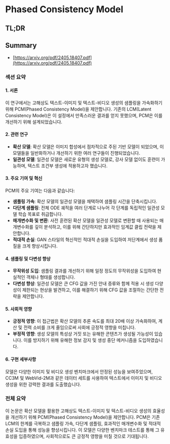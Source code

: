 # Phased Consistency Model
## TL;DR
## Summary
- [https://arxiv.org/pdf/2405.18407.pdf](https://arxiv.org/pdf/2405.18407.pdf)

### 섹션 요약

#### 1. 서론
이 연구에서는 고해상도 텍스트-이미지 및 텍스트-비디오 생성의 샘플링을 가속화하기 위해 PCM(Phased Consistency Model)을 제안합니다. 기존의 LCM(Latent Consistency Model)은 이 설정에서 만족스러운 결과를 얻지 못했으며, PCM은 이를 개선하기 위해 설계되었습니다.

#### 2. 관련 연구
- **확산 모델**: 확산 모델은 이미지 합성에서 점차적으로 주된 기반 모델이 되었으며, 이 모델들을 일반화하거나 개선하기 위한 여러 연구들이 진행되었습니다.
- **일관성 모델**: 일관성 모델은 새로운 유형의 생성 모델로, 강사 모델 없이도 훈련이 가능하며, 텍스트 조건부 생성에 적용하고자 했습니다.

#### 3. 주요 기여 및 혁신
PCM의 주요 기여는 다음과 같습니다:
- **샘플링 가속**: 확산 모델의 일관성 모델을 채택하여 샘플링 시간을 단축시킵니다.
- **다단계 샘플링**: 전체 ODE 궤적을 여러 단계로 나누어 각 단계를 독립적인 일관성 모델 학습 목표로 취급합니다.
- **매개변수화 및 변환**: 사전 훈련된 확산 모델을 일관성 모델로 변환할 때 사용되는 매개변수화를 깊이 분석하고, 이를 위해 간단하지만 효과적인 임계값 클립 전략을 제안합니다.
- **적대적 손실**: GAN 스타일의 혁신적인 적대적 손실을 도입하여 저단계에서 생성 품질을 크게 향상시킵니다.

#### 4. 샘플링 및 다변성 향상
- **무작위성 도입**: 샘플링 결과를 개선하기 위해 일정 정도의 무작위성을 도입하여 현실적인 객체나 형태를 생성합니다.
- **다변성 향상**: 일관성 모델은 큰 CFG 값을 가진 안내 증류와 함께 적용 시 생성 다양성이 제한되는 현상을 발견하고, 이를 해결하기 위해 CFG 값을 조절하는 간단한 전략을 제안합니다.

#### 5. 사회적 영향
- **긍정적 영향**: 이 접근법은 확산 모델의 추론 속도를 최대 20배 이상 가속화하여, 계산 및 전력 소비를 크게 줄임으로써 사회에 긍정적 영향을 미칩니다.
- **부정적 영향**: 생성 모델의 특성상 거짓 또는 유해한 콘텐츠가 생성될 가능성이 있습니다. 이를 방지하기 위해 유해한 정보 감지 및 생성 중단 메커니즘을 도입하였습니다.

#### 6. 구현 세부사항
모델은 다양한 이미지 및 비디오 생성 벤치마크에서 안정된 성능을 보여주었으며, CC3M 및 WebVid-2M과 같은 데이터 세트를 사용하여 텍스트에서 이미지 및 비디오 생성을 위한 강력한 결과를 도출했습니다.


### 전체 요약

이 논문은 확산 모델을 활용한 고해상도 텍스트-이미지 및 텍스트-비디오 생성의 효율성을 개선하기 위해 PCM(Phased Consistency Model)을 제안합니다. PCM은 기존 LCM의 한계를 극복하고 샘플링 가속, 다단계 샘플링, 효과적인 매개변수화 및 적대적 손실 도입을 통해 성능을 향상시킵니다. 이 모델은 다양한 벤치마크 테스트를 통해 그 유효성을 입증하였으며, 사회적으로도 큰 긍정적 영향을 미칠 것으로 기대됩니다.